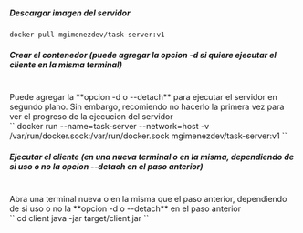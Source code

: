 ##### Descargar imagen del servidor
``
docker pull mgimenezdev/task-server:v1
``

##### Crear el contenedor (puede agregar la opcion -d si quiere ejecutar el cliente en la misma terminal)
<br>
Puede agregar la **opcion -d o --detach** para ejecutar el servidor en segundo plano. Sin embargo, recomiendo no hacerlo la primera vez para ver el progreso de la ejecucion del servidor 
<br>
``
docker run --name=task-server --network=host -v /var/run/docker.sock:/var/run/docker.sock mgimenezdev/task-server:v1
``

##### Ejecutar el cliente (en una nueva terminal o en la misma, dependiendo de si uso o no la opcion --detach en el paso anterior)
<br>
Abra una terminal nueva o en la misma que el paso anterior, dependiendo de si uso o no la **opcion -d o --detach** en el paso anterior
<br>
``
cd client
java -jar target/client.jar
``
